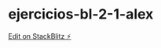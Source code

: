 # ejercicios-bl-2-1-alex

[Edit on StackBlitz ⚡️](https://stackblitz.com/edit/ejercicios-bl-2-1-dqumoa)